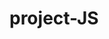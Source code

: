 # project-JS

 <!-- 1. Принять от пользователя имена людей для набора в команду. Имена принять и сохранить в новом массиве. Количество имён должно соответсвовать количеству должностей. Массив с должностями - ['Junior developer', 'Middle developer', 'Senior developer', 'Junior QA', 'Middle QA', 'Senior QA', 'Project manager'].
    2. Создать объект team в котором будут храниться новые объекты-сотрудники с параметрами name и position, данные для этих свойств добавляем из массивов.
    3. Добавить сотрудникам зарплаты (свойство salary) при помощи метода Math.random(), который будет выдавать произвольное число в промежутке между N1 и N2 исходя из принципа:
    если в должности есть слово "junior" сумма будет от 500 до 1000;
    если в должности есть слово "middle" сумма будет от 1500 до 2000;
    если в должности есть слово "senior" сумма будет от 2500 до 3000;
    для всех остальных - от 4000 до 4500; Для определения того есть ли слово в имени должности используйте метод str.indexOf('часть строки для поиска'). Например:
       var name = 'Junior developer';
       name.indexOf('Junior'); 
       //в данном случае вернет 0, если такая строка отсутсвует вернет -1. 
       //Регистр имеет значение, по этому строка "junior" вернет -1
    4. Добавить каждому сотруднику метод tellAboutYourSelf(), который будет сообщать информацию о пользователе (например "Меня зовут John и я - Project manager. Я зарабатываю 4863$.").
    5. Добавить объекту team метод showTeam(), который будет выводить информацию о всех сотрудниках в консоль в формате: "John - Project manager. Зарплата - 4863$."*
    Для удобства создайте по порядку все необходимые функции и в конце сделать вызов этих функций в логическом порядке. Например:
    
    getNames();
    createTeam();
    setSalary();
    создание цикла для установки метода tellAboutYourSelf();
    создание team.showTeam = function() {...};
    вызов метода showTeam(); -->
